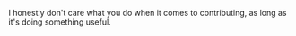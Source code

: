 I honestly don't care what you do when it comes to contributing, as long as it's doing something useful.
